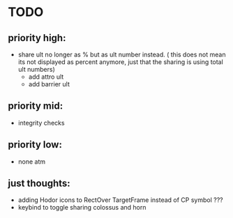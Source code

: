 # TODO

## priority high:
- share ult no longer as % but as ult number instead. ( this does not mean its not displayed as percent anymore, just that the sharing is using total ult numbers)
  - add attro ult
  - add barrier ult

## priority mid:
- integrity checks

## priority low:
- none atm

## just thoughts:
- adding Hodor icons to RectOver TargetFrame instead of CP symbol ???
- keybind to toggle sharing colossus and horn

